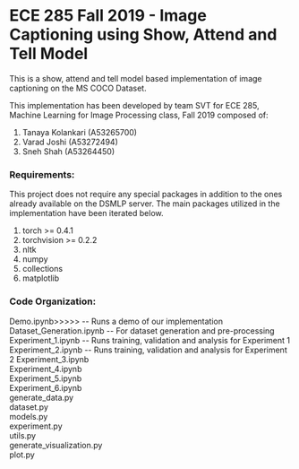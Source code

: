 # ECE 285 Fall 2019 - Image Captioning using Show, Attend and Tell Model
This is a show, attend and tell model based implementation of image captioning on the MS COCO Dataset.

This implementation has been developed by team SVT for ECE 285, Machine Learning for Image Processing class, Fall 2019 composed of:
1. Tanaya Kolankari (A53265700)
2. Varad Joshi (A53272494)
3. Sneh Shah (A53264450)

### Requirements:  

This project does not require any special packages in addition to the ones already available on the DSMLP server. The main packages utilized in the implementation have been iterated below.
1. torch >= 0.4.1
2. torchvision >= 0.2.2
3. nltk
4. numpy
5. collections
6. matplotlib

### Code Organization:

Demo.ipynb>>>>>                    -- Runs a demo of our implementation  
Dataset_Generation.ipynb      -- For dataset generation and pre-processing  
Experiment_1.ipynb            -- Runs training, validation and analysis for Experiment 1  
Experiment_2.ipynb            -- Runs training, validation and analysis for Experiment 2
Experiment_3.ipynb  
Experiment_4.ipynb  
Experiment_5.ipynb  
Experiment_6.ipynb  
generate_data.py  
dataset.py  
models.py  
experiment.py  
utils.py  
generate_visualization.py  
plot.py  
